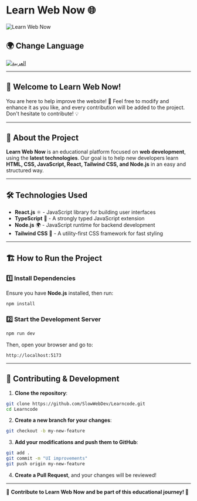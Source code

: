 # Learn Web Now 🌐

![Learn Web Now](https://imgur.com/a/rSMD0o5)

## 🌍 Change Language
[![العربية](https://img.shields.io/badge/اللغة-العربية-green)](README.md)

---

## 🚀 Welcome to Learn Web Now!

You are here to help improve the website! 🎉 Feel free to modify and enhance it as you like, and every contribution will be added to the project. Don't hesitate to contribute! 💡

---

## 📖 About the Project
**Learn Web Now** is an educational platform focused on **web development**, using the **latest technologies**. Our goal is to help new developers learn **HTML, CSS, JavaScript, React, Tailwind CSS, and Node.js** in an easy and structured way.

---

## 🛠️ Technologies Used
- **React.js** ⚛️ - JavaScript library for building user interfaces
- **TypeScript** 📝 - A strongly typed JavaScript extension
- **Node.js** 🌍 - JavaScript runtime for backend development
- **Tailwind CSS** 🎨 - A utility-first CSS framework for fast styling
---

## 🏗️ How to Run the Project

### 1️⃣ Install Dependencies
Ensure you have **Node.js** installed, then run:
```sh
npm install
```

### 2️⃣ Start the Development Server
```sh
npm run dev
```
Then, open your browser and go to:
```
http://localhost:5173
```

---

## 🔄 Contributing & Development
1. **Clone the repository**:
```sh
git clone https://github.com/SlowWebDev/Learncode.git
cd Learncode
```
2. **Create a new branch for your changes**:
```sh
git checkout -b my-new-feature
```
3. **Add your modifications and push them to GitHub**:
```sh
git add .
git commit -m "UI improvements"
git push origin my-new-feature
```
4. **Create a Pull Request**, and your changes will be reviewed!

---

🎯 **Contribute to Learn Web Now and be part of this educational journey! 🚀**
